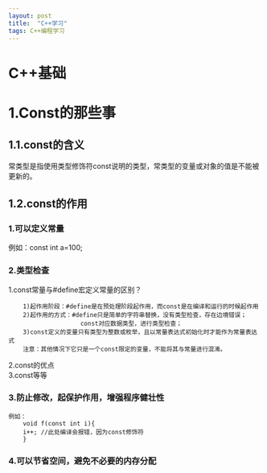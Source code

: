 ```yaml
---
layout: post
title:  "C++学习"
tags: C++编程学习
---
```

# C++基础

# 1.Const的那些事
## 1.1.const的含义
常类型是指使用类型修饰符const说明的类型，常类型的变量或对象的值是不能被更新的。
## 1.2.const的作用
###	1.可以定义常量
例如：const int a=100;
### 2.类型检查
1.const常量与#define宏定义常量的区别？
```
    1)起作用阶段：#define是在预处理阶段起作用，而const是在编译和运行的时候起作用
    2)起作用的方式：#define只是简单的字符串替换，没有类型检查，存在边境错误；
                    const对应数据类型，进行类型检查；
    3)const定义的变量只有类型为整数或枚举，且以常量表达式初始化时才能作为常量表达式
    注意：其他情况下它只是一个const限定的变量，不能将其与常量进行混淆。
```
2.const的优点  
3.const等等  
### 3.防止修改，起保护作用，增强程序健壮性
```
例如：
    void f(const int i){
    i++; //此处编译会报错，因为const修饰符
    }
```
### 4.可以节省空间，避免不必要的内存分配

